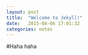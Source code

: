 ```yaml
---
layout: post
title:  "Welcome to Jekyll!"
date:   2015-04-06 17:01:32
categories: notes
---
```

#Haha
haha
